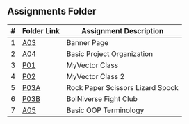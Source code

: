 ##  Assignments Folder

|   #   | Folder Link       | Assignment Description           |
| :---: | ----------------- | -------------------------------- |
|   1   | [A03](A03)        | Banner Page                      |
|   2   | [A04](A04)        | Basic Project Organization       |
|   3   | [P01](P01)        | MyVector Class                   |
|   4   | [P02](P02)        | MyVector Class 2                 |
|   5   | [P03A](P03A)      | Rock Paper Scissors Lizard Spock |
|   6   | [P03B](P03B)      | BolNiverse Fight Club            |
|   7   | [A05](OOP_Primer) | Basic OOP Terminology            |

